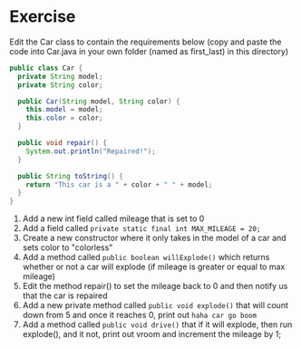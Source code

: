 # Exercise
Edit the Car class to contain the requirements below (copy and paste the code into Car.java in your own folder (named as first_last) in this directory)
```java
public class Car {
  private String model;
  private String color;

  public Car(String model, String color) {
    this.model = model;
    this.color = color;
  }

  public void repair() {
    System.out.println("Repaired!");
  }

  public String toString() {
    return "This car is a " + color + " " + model;
  }
}
```
1. Add a new int field called mileage that is set to 0
2. Add a field called `private static final int MAX_MILEAGE = 20;`
3. Create a new constructor where it only takes in the model of a car and sets color to "colorless"
4. Add a method called `public boolean willExplode()` which returns whether or not a car will explode (if mileage is greater or equal to max mileage)
5. Edit the method repair() to set the mileage back to 0 and then notify us that the car is repaired
6. Add a new private method called `public void explode()` that will count down from 5 and once it reaches 0, print out `haha car go boom`
7. Add a method called `public void drive()` that if it will explode, then run explode(), and it not, print out vroom and increment the mileage by 1;
